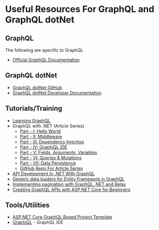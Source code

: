# Useful Resources For GraphQL and GraphQL dotNet

## GraphQL
The following are specific to GraphQL

- [Official GraphQL Documentation](https://graphql.org/)

## GraphQL dotNet

- [GraphQL dotNet GitHub](https://github.com/graphql-dotnet/graphql-dotnet)
- [GraphQL dotNet Developer Documentation](https://graphql-dotnet.github.io/docs/getting-started/introduction)

## Tutorials/Training

- [Learning GraphQL](https://www.linkedin.com/learning/learning-graphql)
- GraphQL with .NET (Article Series)
    - [Part - I: Hello World](https://fiyazhasan.me/graphql-with-net-core-part-i/)
    - [Part - II: Middleware](https://fiyazhasan.me/graphql-with-net-core-part-ii-middleware/)
    - [Part - III: Dependency Injection](https://fiyazhasan.me/graphql-with-net-core-part-iii-dependency-injection/)
    - [Part - IV: GraphiQL IDE](https://fiyazhasan.me/graphql-with-net-core-part-iv-graphiql-ide/)
    - [Part - V: Fields, Arguments, Variables](https://fiyazhasan.me/graphql-with-net-core-part-v-fields-arguments-variables/)
    - [Part - VI: Queries & Mutations](https://fiyazhasan.me/graphql-with-net-core-part-vi-queries-and-mutations/)
    - [Part - VII: Data Persistence](https://fiyazhasan.me/graphql-with-net-core-part-vii-data-persistence/)
    - [GitHub Repo For Article Series](https://github.com/fiyazbinhasan/GraphQLCore/tree/master)
- [API Development In .NET With GraphQL](https://www.linkedin.com/learning/api-development-in-dot-net-with-graphql)
- [Generic data loaders for Entity Framework in GraphQL](https://corstianboerman.com/posts/2019-02-12/generic-data-loaders-for-entity-framework-in-graphql.html)
- [Implementing pagination with GraphQL .NET and Relay](https://corstianboerman.com/2019-03-08/implementing-pagination-with-graphql-net-and-relay.html)
- [Creating GraphQL APIs with ASP.NET Core for Beginners](https://www.udemy.com/course/creating-graphql-apis-with-aspnet-core-for-beginners/)


## Tools/Utilities

- [ASP.NET Core GraphQL Boxed Project Template](https://github.com/Dotnet-Boxed/Templates/blob/master/Docs/GraphQL.md)
- [GraphiQL](https://github.com/graphql/graphiql) - GraphQL IDE